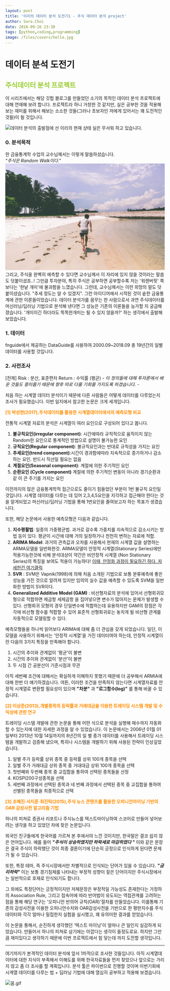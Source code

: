 ```yaml
---
layout: post
title: '이리의 데이터 분석 도전기1 - 주식 데이터 분석 project'
author: Sara.Choi
date: 2018-09-26 23:30
tags: [python,coding,programming]
image: /files/covers/hello.jpg
---
```


# 데이터 분석 도전기

## <span style="color:yellowgreen"> 주식데이터 분석 프로젝트 </span>
이 시리즈에서는 해당 깃헙 블로그를 만들었던 소기의 목적인 데이터 분석 프로젝트에 대해 연재해 보려 합니다.
프로젝트라 하니 거창한 것 같지만, 실은 공부한 것을 적용해 보는 재미를 위해서 해보는 소소한 것들(그러나 초보자인 저에게 있어서는 꽤 도전적인 것들)이 될 것입니다.

![데이터 분석의 출발점에 선 이리의 현재 상태 ](https://data.whicdn.com/images/281270538/original.gif)
실은 무서워 하고 있습니다.

### 0. 분석목적
한 금융통계학 수업의 교수님께서는 이렇게 말씀하셨습니다.  
*"주식은 Random Walk이다."*
![이 남자의 다음 발자국을 정확히 알 수 있을까요?](/assets/post_image/running.jpg)
그리고, 주식을 완벽히 예측할 수 있다면 교수님께서 이 자리에 있지 않을 것이라는 말씀도 덧붙이셨죠..! 그만큼 투자분야, 특히 주식은 공부하면 공부할수록 저는 '워렌버핏' 쪽 보다는 '한낱 개미'에 불과함을 느꼈습니다.
그런데, 교수님께서는 이런 희망의 말도 덧 붙이셨습니다. "추세 정도는 알 수 있겠지". 그런 아이디어에서 시작된 것이 숱한 금융통계에 관한 이론들이었습니다. 데이터 분석가를 꿈꾸는 한 사람으로서 과연 주식데이터를 머신러닝/딥러닝 기법으로 분석해 낸다면 그 성능은 기존의 이론들을 능가할 지 궁금해 졌습니다. '개미이긴 하더라도 똑똑한개미는 될 수 있지 않을까?' 하는 생각에서 출발해 보았습니다.

### 1. 데이터
fnguide에서 제공하는 DataGuide를 사용하여 2000.09~2018.09 총 19년간의 일별데이터를 사용할 것입니다.

### 2. 사전조사
[전제]
Risk : 분산, 표준편차
Return : 수익률 (평균)
*- 이 정의들에 대해 투자론에서 배운 것들도 흥미롭기 때문에 향후 따로 다룰 기회를 가지도록 하겠습니다. -*

처음 하는 시계열 데이터 분석이기 때문에 다른 사람들은 어떻게 데이터를 다루었는지 조사가 필요했습니다. 이번 일지에서 참고한 논문은 크게 세개입니다.

**<span style="color:darkorange"> [1] 박성현(2017),주식데이터를 활용한 시계열데이터에서의 예측모형 비교 </span>**

전통적 시계열 자료의 분석은 시계열이 여러 요인으로 구성되어 있다고 봅니다.
1. **불규칙요인(irregular component)**: 시간에따라 규칙적으로 움직이지 않는 Random한 요인으로 통계적인 방법으로 설명이 불가능한 요인
1. **규칙요인(Regular component)**: 불규칙요인과는 반대로 규칙성을 가지는 요인
1. **추세요인(trend component)**:시간이 경과함에따라 지속적으로 증가하거나 감소하는 요인. 반드시 직선일 필요는 없음
1. **계절요인(Seasonal component)**: 계절에 의한 주기적인 요인
1. **순환요인 (Cycle component)** 계절에 의한 주기적인 변동이 아니라 경기순환과 같 이 큰 주기를 가지는 요인

이전까지의 많은 금융통계학적 접근으로도 줄이기 힘들었던 부분이 1번 불규칙 요인일것입니다. 시계열 데이터를 다루는 데 있어 2,3,4,5요인을 지각하고 접근해야 한다는 것을 알게되었고 머신러닝/딥러닝 기법을 통해 1번요인을 줄여보고자 하는 목표가 생겼습니다.

또한, 해당 논문에서 사용한 예측모형은 다음과 같습니다.
1. **지수평활법**: 일종의 가중평균법. 과거로 갈수록 가중치를 지속적으로 감소시키는 방법 등이 있다. 평균이 시간에 대해 거의 일정하거나 천천히 변하는 자료에 적합.
1. **ARIMA Model**: 과거의 관측값과 오차를 사용해서 현재의 시계열 값을 설명하는 ARMA모델을 일반화한것. ARMA모델이 안정적 시계열(Stationary Series)에만 적용가능한것에 비해 분석대상이 약간은 비안정적 시계열 (Non Stationary Series)의 특징을 보여도 적용이 가능하다! [이때, 안정화 과정이 필요하긴 하다. 자세한건 여기클릭](http://www.dodomira.com/2016/04/21/arima_in_r/ )
1. **SVR** : SVM은 Vapnik(1998)에 의해 처음 소개된 기법으로 보통 분류예측에 좋은 성능을 가진 것으로 알려져 있지만 임의의 실수 값을 예측할 수 있도록 SVM을 일반화한 방법이 SVR이다.
1. **Generalized Additive Model (GAM)** : 비선형자료의 분석에 있어서 선형회귀모형으로 적합하면 제곱항 세제곱항 을 집어넣으면 변수가 많아지는 문제가 발생할 수 있다. 선형회귀 모형의 경우 단일변수에 적합하는데 유용하지만 GAM의 장점은 각각에 비선형 함수를 적합할 수 있어 표준적 선형회귀로는 놓치게 될 비선형 관계를 자동적으로 모델링할 수 있다.

예측모형들을 하나씩 읽어보다 ARIMA에 대해 좀 더 관심을 갖게 되었습니다. 일단, 이 모델을 사용하기 위해서는 '안정적 시계열'을 가진 데이터여야 하는데, 안정적 시계열이란 다음의 3가지 특징을 만족해야 합니다.
1. 시간의 추이와 관계없이 '평균'이 불변
1. 시간의 추이와 관계없이 '분산'이 불변
1. 두 시점 간 공분산이 기준시점과 무관

아직 세번째 조건에 대해서는 확실하게 이해하지 못했기 때문에 더 공부해서 ARMIA에 대해 한번 더 얘기하겠습니다. 여튼, 이러한 조건을 만족하지 않는다면 시계열자료를 안정적 시계열로 변환할 필요성이 있으며 **"차분"** 과 **"로그함수(log)"** 를 통해 바꿀 수 있습니다.

**<span style="color:darkorange"> [2] 이상준(2013),개별종목의 등락률과 거래대금을 이용한 트레이딩 시스템 개발 및 수익성에 관한 연구 </span>**

트레이딩 시스템 개발에 관한 논문을 통해 어떤 식으로 분석을 실행해 매수까지 자동화 할 수 있는지에 대한 자세한 과정을 알 수 있었습니다. 이 논문에서는 2006년 01월 01일부터 2013년 10월 14일까지의 8년간의 일 별 종가 데이터를 사용해서 트레이딩 시스템을 개발하고 검증해 냈으며, 특히나 시스템을 개발하기 위해 사용된 전략이 인상깊었습니다.
1. 일별 주가 등락률 상위 종목 중 등락률 상위 100개 종목을 선택
1. 일별 주가 거래대금 상위 종목 중 거대대금 상위 100개 종목을 선택
1. 첫번째와 두번째 종목 중 교집합을 통하여 선택된 종목들을 선정
1. KOSPI200구성종목을 선택
1. 세번째 과정에서 선택된 종목과 네 번째 과정에서 선택된 종목 중 교집합을 통하여 선별된 종목들을 최종적으로 선택

**<span style="color:darkorange"> [3] 조혜진·서지훈·최진탁(2015),주식 뉴스 콘텐츠를 활용한 오피니언마이닝 기반의 OAR 감성사전 알고리즘 기법</span>**

하나의 피쳐로 증권사 리포트나 주식뉴스를 텍스트마이닝하여 스코어로 만들어 넣어보려는 생각을 하고 있었던 차에 찾은 논문입니다.

외국인 친구들에게 한국어를 가르쳐 본 후에서야 느낀 것이지만, 한국말은 결코 쉽지 않은 언어입니다. 예를 들어
***"주식이 상승하였지만 하락세로 마감하였다 "***
이와 같은 문장은 결국 주식이 하락했단 것이 최종 결론이기에 단순히 긍정으로 인식하게 된다면 문제가 될 수 있습니다.

또한, 특정 테마, 즉 주식시장에서만 차별적으로 인식되는 단어가 있을 수 있습니다.
***"금리하락"***
이는 보통 경기침체를 나타내는 부정적 성향이 짙은 단어이지만 주식시장에서는 일반적으로 호재로 인식되기도 합니다.

그 외에도 특정단어는 긍정적이지만 저체문장은 부정적일 가능성도 존재한다는 가정하의 Association Rule, 그리고 접속어에 따라 반어법이 유도되는 역접관계를 고려하는 점을 통해 해당 연구는 '오피니언 반의어 규칙(OAR)'절차를 만들었습니다. 이를통해 기존의 감성사전을 이용한 오피니언수치와 OAR감성사전을 기반으로 한 평판지수를 주식데이터와 각각 얼마나 밀접한지 실험을 실시했고, 꽤 유의미한 결과를 얻었습니다.

이 논문을 통해서, 순진하게 생각했던 '텍스트 마이닝'이 얼마나 큰 일인지 실감하게 되었습니다. 만들어서 하나의 피쳐로 삼기에는 아깝다는 생각이 들정도로요. 하지만 그만큼 재미있다고 생각하기 때문에 이번 프로젝트에서 힘 닿는데 까지 도전할 생각입니다.

---

 여기까지가 본격적인 데이터 분석에 앞서 1차적으로 조사한 것들입니다. 아직 시계열데이터에 대한 지식이 부족해서 이해도를 위해 한국자료들을 먼저 찾았으나 앞으로는 가리지 않고 좀 더 조사를 할 계획입니다.
 분석 툴은 파이썬으로 진행할 것이며 이번기회에 시계열 데이터를 다루는 법 + 딥러닝 기법에 대해 열심히 공부하고 적용해 보겠습니다.

![꿈.gif](https://media1.tenor.com/images/a2840757fedd75fa3ad23e9114182c60/tenor.gif?itemid=5453265)
